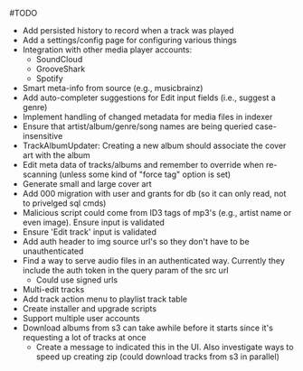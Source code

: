 #TODO

* Add persisted history to record when a track was played
* Add a settings/config page for configuring various things
* Integration with other media player accounts:
  * SoundCloud
  * GrooveShark
  * Spotify
* Smart meta-info from source (e.g., musicbrainz)
* Add auto-completer suggestions for Edit input fields (i.e., suggest a genre)
* Implement handling of changed metadata for media files in indexer
* Ensure that artist/album/genre/song names are being queried case-insensitive
* TrackAlbumUpdater: Creating a new album should associate the cover art with the album
* Edit meta data of tracks/albums and remember to override when re-scanning (unless some kind of "force tag" option is set)
* Generate small and large cover art
* Add 000 migration with user and grants for db (so it can only read, not to privelged sql cmds)
* Malicious script could come from ID3 tags of mp3's (e.g., artist name or even image).  Ensure input is validated
* Ensure 'Edit track' input is validated
* Add auth header to img source url's so they don't have to be unauthenticated
* Find a way to serve audio files in an authenticated way.  Currently they include the auth token in the query param of the src url
  * Could use signed urls
* Multi-edit tracks
* Add track action menu to playlist track table
* Create installer and upgrade scripts
* Support multiple user accounts
* Download albums from s3 can take awhile before it starts since it's requesting a lot of tracks at once
  - Create a message to indicated this in the UI. Also investigate ways to speed up creating zip (could download tracks from s3 in parallel)
